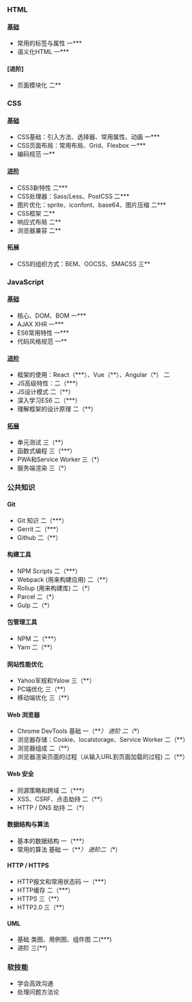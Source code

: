 ### HTML

#### [ 基础](curated-tutorial/basic-html.md)

+ 常用的标签与属性 一***
+ 语义化HTML 一***

#### [进阶]
+ 页面模块化 二**

### CSS

#### [基础](curated-tutorial/basic-css.md)

+ CSS基础：引入方法、选择器、常用属性、动画 一***
+ CSS页面布局：常用布局、Grid、Flexbox 一*** 
+ 编码规范 一**

#### [进阶](curated-tutorial/advanced-css.md)

+ CSS3新特性 二***
+ CSS处理器：Sass/Less、PostCSS 二***
+ 图片优化：sprite、iconfont、base64、图片压缩 二***
+ CSS框架 二**
+ 响应式布局 二**
+ 浏览器兼容 二**

#### 拓展

+ CSS的组织方式：BEM、OOCSS、SMACSS 三**

### JavaScript

#### [基础](curated-tutorial/basic-javascript.md)

+ 核心、DOM、BOM 一***
+ AJAX XHR 一***
+ ES6常用特性 一***
+ 代码风格规范 一**

#### [进阶](curated-tutorial/advanced-javascript.md)

+ 框架的使用：React（***）、Vue（\*\*）、Angular（\*） 二
+ JS高级特性：二（***）
+ JS设计模式 二（**）
+ 深入学习ES6 二（***）
+ 理解框架的设计原理 二（**）

#### [拓展](curated-tutorial/expanded-javascript.md)

+ 单元测试 三（**）
+ 函数式编程 三（***）
+ PWA和Service Worker 三（*）
+ 服务端渲染 三（*）

### 公共知识

#### Git

+ Git 知识 二（***）
+ Gerrit 二（***）
+ Github 二（**）

#### 构建工具

+ NPM Scripts 二（***）
+ Webpack (用来构建应用) 二（**）
+ Rollup (用来构建库) 二（*）
+ Parcel 二（*）
+ Gulp 二（*）
    
#### 包管理工具

+ NPM 二（***）
+ Yarn 二（**）
    
#### 网站性能优化

+ Yahoo军规和Yslow 三（**）
+ PC端优化 三（**）
+ 移动端优化 三（**）

#### Web 浏览器

+ Chrome DevTools 基础 一（***）  进阶 二（\**）
+ 浏览器存储：Cookie、localstorage、Service Worker 二（**）
+ 浏览器组成 二（**）
+ 浏览器渲染页面的过程（从输入URL到页面加载的过程) 二（**） 

#### Web 安全

+ 同源策略和跨域 二（***）
+ XSS、CSRF、点击劫持 二（**）
+ HTTP / DNS 劫持 二（*）

#### 数据结构与算法

+ 基本的数据结构 一（***）
+ 常用的算法 基础 一（***） 进阶二（\**）

#### HTTP / HTTPS

+ HTTP报文和常用状态码 一（***）
+ HTTP缓存 二（***）
+ HTTPS 三（**）
+ HTTP2.0 三（**）

#### UML

+ 基础 类图、用例图、组件图 二(***)
+ 进阶 三(**)

### 软技能

+ 学会高效沟通
+ 处理问题方法论
